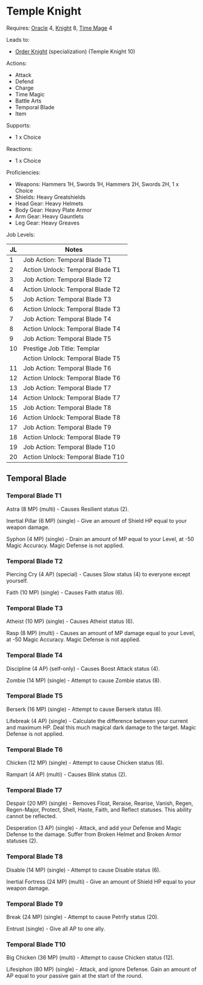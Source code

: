 # Temple Knight

Requires: [Oracle](/Jobs/JobDetails/Oracle.md) 4, [Knight](/Jobs/JobDetails/Knight.md) 8, [Time Mage](/Jobs/JobDetails/TimeMage.md) 4

Leads to:

- [Order Knight](/Jobs/JobDetails/OrderKnight.md) (specialization) (Temple Knight 10)

Actions:

- Attack
- Defend
- Charge
- Time Magic
- Battle Arts
- Temporal Blade
- Item

Supports:

- 1 x Choice

Reactions:

- 1 x Choice

Proficiencies:

- Weapons: Hammers 1H, Swords 1H, Hammers 2H, Swords 2H, 1 x Choice
- Shields: Heavy Greatshields
- Head Gear: Heavy Helmets
- Body Gear: Heavy Plate Armor
- Arm Gear: Heavy Gauntlets
- Leg Gear: Heavy Greaves

Job Levels:

| JL | Notes |
| --- | --- |
| 1 | Job Action: Temporal Blade T1
| 2 | Action Unlock: Temporal Blade T1
| 3 | Job Action: Temporal Blade T2
| 4 | Action Unlock: Temporal Blade T2
| 5 | Job Action: Temporal Blade T3
| 6 | Action Unlock: Temporal Blade T3
| 7 | Job Action: Temporal Blade T4
| 8 | Action Unlock: Temporal Blade T4
| 9 | Job Action: Temporal Blade T5
| 10 | Prestige Job Title: Templar
|    | Action Unlock: Temporal Blade T5
| 11 | Job Action: Temporal Blade T6
| 12 | Action Unlock: Temporal Blade T6
| 13 | Job Action: Temporal Blade T7
| 14 | Action Unlock: Temporal Blade T7
| 15 | Job Action: Temporal Blade T8
| 16 | Action Unlock: Temporal Blade T8
| 17 | Job Action: Temporal Blade T9
| 18 | Action Unlock: Temporal Blade T9
| 19 | Job Action: Temporal Blade T10
| 20 | Action Unlock: Temporal Blade T10

## Temporal Blade

### Temporal Blade T1

Astra (8 MP) (multi) - Causes Resilient status (2).

Inertial Pillar (6 MP) (single) - Give an amount of Shield HP equal to your weapon damage.

Syphon (4 MP) (single) - Drain an amount of MP equal to your Level, at -50 Magic Accuracy. Magic Defense is not applied.

### Temporal Blade T2

Piercing Cry (4 AP) (special) - Causes Slow status (4) to everyone except yourself.

Faith (10 MP) (single) - Causes Faith status (6).

### Temporal Blade T3

Atheist (10 MP) (single) - Causes Atheist status (6).

Rasp (8 MP) (multi) - Causes an amount of MP damage equal to your Level, at -50 Magic Accuracy. Magic Defense is not applied.

### Temporal Blade T4

Discipline (4 AP) (self-only) - Causes Boost Attack status (4).

Zombie (14 MP) (single) - Attempt to cause Zombie status (8).

### Temporal Blade T5

Berserk (16 MP) (single) - Attempt to cause Berserk status (6).

Lifebreak (4 AP) (single) - Calculate the difference between your current and maximum HP. Deal this much magical dark damage to the target. Magic Defense is not applied.

### Temporal Blade T6

Chicken (12 MP) (single) - Attempt to cause Chicken status (6).

Rampart (4 AP) (multi) - Causes Blink status (2).

### Temporal Blade T7

Despair (20 MP) (single) - Removes Float, Reraise, Rearise, Vanish, Regen, Regen-Major, Protect, Shell, Haste, Faith, and Reflect statuses. This ability cannot be reflected.

Desperation (3 AP) (single) - Attack, and add your Defense and Magic Defense to the damage. Suffer from Broken Helmet and Broken Armor statuses (2).

### Temporal Blade T8

Disable (14 MP) (single) - Attempt to cause Disable status (6).

Inertial Fortress (24 MP) (multi) - Give an amount of Shield HP equal to your weapon damage.

### Temporal Blade T9

Break (24 MP) (single) - Attempt to cause Petrify status (20).

Entrust (single) - Give all AP to one ally.

### Temporal Blade T10

Big Chicken (36 MP) (multi) - Attempt to cause Chicken status (12).

Lifesiphon (80 MP) (single) - Attack, and ignore Defense. Gain an amount of AP equal to your passive gain at the start of the round.
